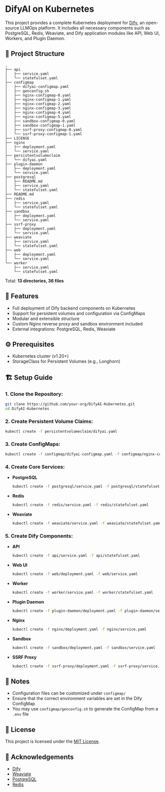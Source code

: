 # DifyAI on Kubernetes

This project provides a complete Kubernetes deployment for [Dify](https://github.com/langgenius/dify), an open-source LLMOps platform. It includes all necessary components such as PostgreSQL, Redis, Weaviate, and Dify application modules like API, Web UI, Workers, and Plugin Daemon.

## 📁 Project Structure

```
.
├── api
│   ├── service.yaml
│   └── statefulset.yaml
├── configmap
│   ├── difyai-configmap.yaml
│   ├── genconfig.sh
│   ├── nginx-configmap-0.yaml
│   ├── nginx-configmap-1.yaml
│   ├── nginx-configmap-2.yaml
│   ├── nginx-configmap-3.yaml
│   ├── nginx-configmap-4.yaml
│   ├── nginx-configmap-5.yaml
│   ├── sandbox-configmap-0.yaml
│   ├── sandbox-configmap-1.yaml
│   ├── ssrf-proxy-configmap-0.yaml
│   └── ssrf-proxy-configmap-1.yaml
├── LICENSE
├── nginx
│   ├── deployment.yaml
│   └── service.yaml
├── persistentvolumeclaim
│   └── difyai.yaml
├── plugin-daemon
│   ├── deployment.yaml
│   └── service.yaml
├── postgresql
│   ├── README.md
│   ├── service.yaml
│   └── statefulset.yaml
├── README.md
├── redis
│   ├── service.yaml
│   └── statefulset.yaml
├── sandbox
│   ├── deployment.yaml
│   └── service.yaml
├── ssrf-proxy
│   ├── deployment.yaml
│   └── service.yaml
├── weaviate
│   ├── service.yaml
│   └── statefulset.yaml
├── web
│   ├── deployment.yaml
│   └── service.yaml
└── worker
    ├── service.yaml
    └── statefulset.yaml
```

Total: **13 directories, 36 files**

## 🚀 Features

* Full deployment of Dify backend components on Kubernetes
* Support for persistent volumes and configuration via ConfigMaps
* Modular and extensible structure
* Custom Nginx reverse proxy and sandbox environment included
* External integrations: PostgreSQL, Redis, Weaviate

## ⚙️ Prerequisites

* Kubernetes cluster (v1.20+)
* StorageClass for Persistent Volumes (e.g., Longhorn)

## 🏗️ Setup Guide

### 1. **Clone the Repository:**

   ```bash
   git clone https://github.com/your-org/DifyAI-Kubernetes.git
   cd DifyAI-Kubernetes
   ```

### 2. **Create Persistent Volume Claims:**

   ```bash
   kubectl create -f persistentvolumeclaim/difyai.yaml
   ```

### 3. **Create ConfigMaps:**

   ```bash
   kubectl create -f configmap/difyai-configmap.yaml -f configmap/nginx-configmap-0.yaml -f configmap/nginx-configmap-1.yaml -f configmap/nginx-configmap-2.yaml -f configmap/nginx-configmap-3.yaml -f configmap/nginx-configmap-4.yaml -f configmap/nginx-configmap-5.yaml -f configmap/sandbox-configmap-0.yaml -f configmap/sandbox-configmap-1.yaml -f configmap/ssrf-proxy-configmap-0.yaml -f configmap/ssrf-proxy-configmap-1.yaml
   ```

### 4. Create Core Services:

* **PostgreSQL**

  ```bash
  kubectl create -f postgresql/service.yaml -f postgresql/statefulset.yaml
  ```

* **Redis**

  ```bash
  kubectl create -f redis/service.yaml -f redis/statefulset.yaml
  ```

* **Weaviate**

  ```bash
  kubectl create -f weaviate/service.yaml -f weaviate/statefulset.yaml
  ```

### 5. Create Dify Components:

* **API**

  ```bash
  kubectl create -f api/service.yaml -f api/statefulset.yaml
  ```

* **Web UI**

  ```bash
  kubectl create -f web/deployment.yaml -f web/service.yaml
  ```

* **Worker**

  ```bash
  kubectl create -f worker/service.yaml -f worker/statefulset.yaml
  ```

* **Plugin Daemon**

  ```bash
  kubectl create -f plugin-daemon/deployment.yaml -f plugin-daemon/service.yaml
  ```

* **Nginx**

  ```bash
  kubectl create -f nginx/deployment.yaml -f nginx/service.yaml
  ```

* **Sandbox**

  ```bash
  kubectl create -f sandbox/deployment.yaml -f sandbox/service.yaml
  ```

* **SSRF Proxy**

  ```bash
  kubectl create -f ssrf-proxy/deployment.yaml -f ssrf-proxy/service.yaml
  ```

## 📌 Notes

* Configuration files can be customized under `configmap/`
* Ensure that the correct environment variables are set in the Dify ConfigMap
* You may use `configmap/genconfig.sh` to generate the ConfigMap from a `.env` file


## 📜 License

This project is licensed under the [MIT License](./LICENSE).

## 🙏 Acknowledgements

* [Dify](https://github.com/langgenius/dify)
* [Weaviate](https://weaviate.io/)
* [PostgreSQL](https://www.postgresql.org/)
* [Redis](https://redis.io/)
